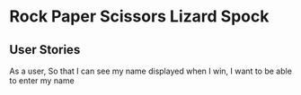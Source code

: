 Rock Paper Scissors Lizard Spock
================================

## User Stories

As a user,
So that I can see my name displayed when I win,
I want to be able to enter my name
